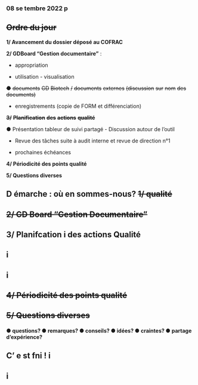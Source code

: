 ### 08 se tembre 2022 p

## ~~Ordre du jour~~

**1/ Avancement du dossier déposé au COFRAC**

**2/ GDBoard “Gestion documentaire”** :

 - appropriation

 - utilisation - visualisation

~~●~~ ~~documents~~ ~~GD~~ ~~Biotech~~ ~~/~~ ~~documents~~ ~~externes~~ ~~(discussion~~ ~~sur~~ ~~nom~~ ~~des~~ ~~documents)~~

 - enregistrements (copie de FORM et différenciation)

~~**3/**~~ ~~**Planification**~~ ~~**des**~~ ~~**actions**~~ ~~**qualité**~~

**●** Présentation tableur de suivi partagé - Discussion autour de l’outil

 - Revue des tâches suite à audit interne et revue de direction n°1

 - prochaines échéances

**4/ Périodicité des points qualité**

**5/ Questions diverses**

## D émarche : où en sommes-nous? ~~1/ qualité~~

















## ~~2/ GD Board “Gestion Documentaire”~~



## 3/ Planifcation i des actions Qualité

## i

## i

## ~~4/ Périodicité des points qualité~~


## ~~5/ Questions diverses~~
#### ● questions? ● remarques? ● conseils? ● idées? ● craintes? ● partage d’expérience?

## C’ e st fni ! i

## i

